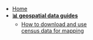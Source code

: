 - [Home](/ "Data Guides") 
- **[📊 geospatial data guides](/guides/gis-guides/)**
  - [How to download and use <br> census data for mapping](/guides/data-guides/census/ "Find census data for mapping")

